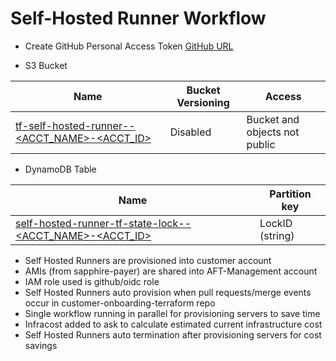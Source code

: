 # Self-Hosted Runner Workflow


* Create GitHub Personal Access Token
[GitHub URL](https://github.com/settings/tokens)


* S3 Bucket

| Name                                                               | Bucket Versioning | Access                        |
| ------------------------------------------------------------------ |-------------------|-------------------------------|
| [tf-self-hosted-runner--<ACCT_NAME>-<ACCT_ID>](https://<ACCT_RGN>.console.aws.amazon.com/s3/buckets?bucketType=general&region=<ACCT_RGN>#)                                | Disabled          | Bucket and objects not public |

* DynamoDB Table

| Name                                                            | Partition key     |
| --------------------------------------------------------------- |-------------------|
| [self-hosted-runner-tf-state-lock--<ACCT_NAME>-<ACCT_ID>](https://<ACCT_RGN>.console.aws.amazon.com/dynamodbv2/home?region=<ACCT_RGN>#tables)                               | LockID (string)   |



* Self Hosted Runners are provisioned into customer account
* AMIs (from sapphire-payer) are shared into AFT-Management account
* IAM role used is github/oidc role
* Self Hosted Runners auto provision when pull requests/merge events occur in customer-onboarding-terraform repo
* Single workflow running in parallel for provisioning servers to save time
* Infracost added to ask to calculate estimated current infrastructure cost
* Self Hosted Runners auto termination after provisioning servers for cost savings
